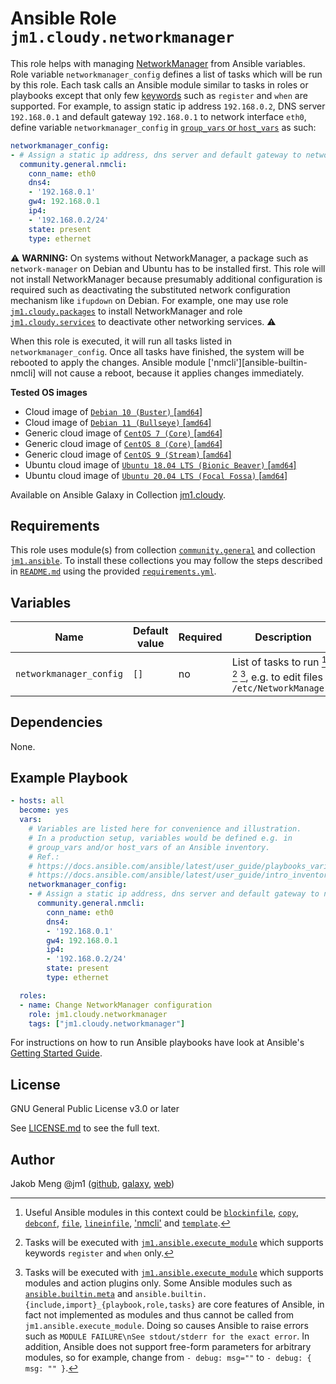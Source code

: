 # Ansible Role `jm1.cloudy.networkmanager`

This role helps with managing [NetworkManager][networkmanager] from Ansible variables. Role variable
`networkmanager_config` defines a list of tasks which will be run by this role. Each task calls an Ansible module
similar to tasks in roles or playbooks except that only few [keywords][playbooks-keywords] such as `register` and `when`
are supported. For example, to assign static ip address `192.168.0.2`, DNS server `192.168.0.1` and default gateway
`192.168.0.1` to network interface `eth0`, define variable `networkmanager_config` in
[`group_vars` or `host_vars`][ansible-inventory] as such:

```yml
networkmanager_config:
- # Assign a static ip address, dns server and default gateway to network interface eth0
  community.general.nmcli:
    conn_name: eth0
    dns4:
    - '192.168.0.1'
    gw4: 192.168.0.1
    ip4:
    - '192.168.0.2/24'
    state: present
    type: ethernet
```

:warning: **WARNING:**
On systems without NetworkManager, a package such as `network-manager` on Debian and Ubuntu has to be installed first.
This role will not install NetworkManager because presumably additional configuration is required such as deactivating
the substituted network configuration mechanism like `ifupdown` on Debian. For example, one may use role
[`jm1.cloudy.packages`][jm1-cloudy-packages] to install NetworkManager and role [`jm1.cloudy.services`][
jm1-cloudy-services] to deactivate other networking services.
:warning:

When this role is executed, it will run all tasks listed in `networkmanager_config`. Once all tasks have finished, the
system will be rebooted to apply the changes. Ansible module ['nmcli'][ansible-builtin-nmcli] will not cause a reboot,
because it applies changes immediately.

[ansible-inventory]: https://docs.ansible.com/ansible/latest/user_guide/intro_inventory.html
[jm1-cloudy-packages]: ../packages/
[jm1-cloudy-services]: ../services/
[networkmanager]: https://wiki.gnome.org/Projects/NetworkManager
[playbooks-keywords]: https://docs.ansible.com/ansible/latest/reference_appendices/playbooks_keywords.html

**Tested OS images**
- Cloud image of [`Debian 10 (Buster)` \[`amd64`\]](https://cdimage.debian.org/cdimage/openstack/current/)
- Cloud image of [`Debian 11 (Bullseye)` \[`amd64`\]](https://cdimage.debian.org/images/cloud/bullseye/latest/)
- Generic cloud image of [`CentOS 7 (Core)` \[`amd64`\]](https://cloud.centos.org/centos/7/images/)
- Generic cloud image of [`CentOS 8 (Core)` \[`amd64`\]](https://cloud.centos.org/centos/8/x86_64/images/)
- Generic cloud image of [`CentOS 9 (Stream)` \[`amd64`\]](https://cloud.centos.org/centos/9-stream/x86_64/images/)
- Ubuntu cloud image of [`Ubuntu 18.04 LTS (Bionic Beaver)` \[`amd64`\]](https://cloud-images.ubuntu.com/bionic/current/)
- Ubuntu cloud image of [`Ubuntu 20.04 LTS (Focal Fossa)` \[`amd64`\]](https://cloud-images.ubuntu.com/focal/)

Available on Ansible Galaxy in Collection [jm1.cloudy](https://galaxy.ansible.com/jm1/cloudy).

## Requirements

This role uses module(s) from collection [`community.general`][galaxy-community-general] and collection [`jm1.ansible`][
galaxy-jm1-ansible]. To install these collections you may follow the steps described in [`README.md`][jm1-cloudy-readme]
using the provided [`requirements.yml`][jm1-cloudy-requirements].

[galaxy-community-general]: https://galaxy.ansible.com/community/general
[galaxy-jm1-ansible]: https://galaxy.ansible.com/jm1/ansible
[jm1-cloudy-readme]: ../../README.md
[jm1-cloudy-requirements]: ../../requirements.yml

## Variables

| Name                    | Default value | Required | Description |
| ----------------------- | ------------- | -------- | ----------- |
| `networkmanager_config` | `[]`          | no       | List of tasks to run [^example-modules] [^supported-keywords] [^supported-modules], e.g. to edit files in `/etc/NetworkManager/` |

[^supported-modules]: Tasks will be executed with [`jm1.ansible.execute_module`][jm1-ansible-execute-module] which
supports modules and action plugins only. Some Ansible modules such as [`ansible.builtin.meta`][ansible-builtin-meta]
and `ansible.builtin.{include,import}_{playbook,role,tasks}` are core features of Ansible, in fact not implemented as
modules and thus cannot be called from `jm1.ansible.execute_module`. Doing so causes Ansible to raise errors such as
`MODULE FAILURE\nSee stdout/stderr for the exact error`. In addition, Ansible does not support free-form parameters
for arbitrary modules, so for example, change from `- debug: msg=""` to `- debug: { msg: "" }`.

[^supported-keywords]: Tasks will be executed with [`jm1.ansible.execute_module`][jm1-ansible-execute-module] which
supports keywords `register` and `when` only.

[^example-modules]: Useful Ansible modules in this context could be [`blockinfile`][ansible-builtin-blockinfile],
[`copy`][ansible-builtin-copy], [`debconf`][ansible-builtin-debconf], [`file`][ansible-builtin-file], [`lineinfile`][
ansible-builtin-lineinfile], ['nmcli'][community-general-nmcli] and [`template`][ansible-builtin-template].

[ansible-builtin-blockinfile]: https://docs.ansible.com/ansible/latest/collections/ansible/builtin/blockinfile_module.html
[ansible-builtin-copy]: https://docs.ansible.com/ansible/latest/collections/ansible/builtin/copy_module.html
[ansible-builtin-debconf]: https://docs.ansible.com/ansible/latest/collections/ansible/builtin/debconf_module.html
[ansible-builtin-file]: https://docs.ansible.com/ansible/latest/collections/ansible/builtin/file_module.html
[ansible-builtin-lineinfile]: https://docs.ansible.com/ansible/latest/collections/ansible/builtin/lineinfile_module.html
[ansible-builtin-meta]: https://docs.ansible.com/ansible/latest/collections/ansible/builtin/meta_module.html
[ansible-builtin-template]: https://docs.ansible.com/ansible/latest/collections/ansible/builtin/template_module.html
[community-general-nmcli]: https://docs.ansible.com/ansible/latest/collections/community/general/nmcli_module.html
[jm1-ansible-execute-module]: https://github.com/JM1/ansible-collection-jm1-ansible/blob/master/plugins/modules/execute_module.py

## Dependencies

None.

## Example Playbook

```yml
- hosts: all
  become: yes
  vars:
    # Variables are listed here for convenience and illustration.
    # In a production setup, variables would be defined e.g. in
    # group_vars and/or host_vars of an Ansible inventory.
    # Ref.:
    # https://docs.ansible.com/ansible/latest/user_guide/playbooks_variables.html
    # https://docs.ansible.com/ansible/latest/user_guide/intro_inventory.html
    networkmanager_config:
    - # Assign a static ip address, dns server and default gateway to network interface eth0
      community.general.nmcli:
        conn_name: eth0
        dns4:
        - '192.168.0.1'
        gw4: 192.168.0.1
        ip4:
        - '192.168.0.2/24'
        state: present
        type: ethernet

  roles:
  - name: Change NetworkManager configuration
    role: jm1.cloudy.networkmanager
    tags: ["jm1.cloudy.networkmanager"]
```

For instructions on how to run Ansible playbooks have look at Ansible's
[Getting Started Guide](https://docs.ansible.com/ansible/latest/network/getting_started/first_playbook.html).

## License

GNU General Public License v3.0 or later

See [LICENSE.md](../../LICENSE.md) to see the full text.

## Author

Jakob Meng
@jm1 ([github](https://github.com/jm1), [galaxy](https://galaxy.ansible.com/jm1), [web](http://www.jakobmeng.de))
